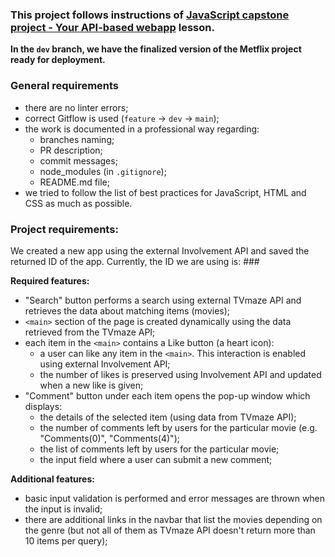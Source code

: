 ### This project follows instructions of [JavaScript capstone project - Your API-based webapp](https://github.com/microverseinc/curriculum-javascript/blob/main/group-capstone/js_capstone.md) lesson.

**In the `dev` branch, we have the finalized version of the Metflix project ready for deployment.**

### General requirements

- there are no linter errors;
- correct Gitflow is used (`feature` -> `dev` -> `main`);
- the work is documented in a professional way regarding:
  - branches naming;
  - PR description;
  - commit messages;
  - node_modules (in `.gitignore`);
  - README.md file;
- we tried to follow the list of best practices for JavaScript, HTML and CSS as much as possible.

### Project requirements:

We created a new app using the external Involvement API and saved the returned ID of the app.
Currently, the ID we are using is: ###


**Required features:**

- "Search" button performs a search using external TVmaze API and retrieves the data about matching items (movies);
- `<main>` section of the page is created dynamically using the data retrieved from the TVmaze API;
- each item in the `<main>` contains a Like button (a heart icon):
  - a user can like any item in the `<main>`. This interaction is enabled using external Involvement API;
  - the number of likes is preserved using Involvement API and updated when a new like is given;
- "Comment" button under each item opens the pop-up window which displays:
  - the details of the selected item (using data from TVmaze API);
  - the number of comments left by users for the particular movie (e.g. "Comments(0)", "Comments(4)");
  - the list of comments left by users for the particular movie;
  - the input field where a user can submit a new comment;

**Additional features:**
- basic input validation is performed and error messages are thrown when the input is invalid;
- there are additional links in the navbar that list the movies depending on the genre (but not all of them as TVmaze API doesn't return more than 10 items per query);

